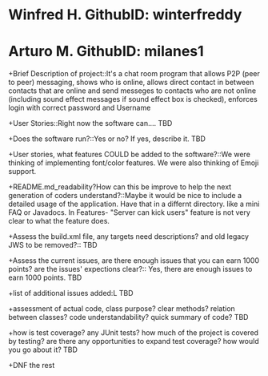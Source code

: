 # Winfred H.   GithubID: winterfreddy
# Arturo M.    GithubID: milanes1

+Brief Description of project::It's a chat room program that allows P2P (peer to peer) messaging, shows who is online, allows direct contact in between contacts that are online and send messeges to contacts who are not online (including sound effect messages if sound effect box is checked), enforces login with correct password and Username

+User Stories::Right now the software can.... TBD

+Does the software run?::Yes or no? If yes, describe it. TBD

+User stories, what features COULD be added to the software?::We were thinking of implementing font/color features. We were also thinking of Emoji support.

+README.md_readability?How can this be improve to help the next generation of coders understand?::Maybe it would be nice to include a detailed usage of the application. Have that in a differnt directory. like a mini FAQ or Javadocs. In Features- "Server can kick users" feature is not very clear to what the feature does.

+Assess the build.xml file, any targets need descriptions? and old legacy JWS to be removed?:: TBD

+Assess the current issues, are there enough issues that you can earn 1000 points? are the issues' expections clear?:: Yes, there are enough issues to earn 1000 points. TBD

+list of additional issues added:L TBD

+assessment of actual code, class purpose? clear methods? relation between classes? code understandability? quick summary of code? TBD

+how is test coverage? any JUnit tests? how much of the project is covered by testing? are there any opportunities to expand test coverage? how would you go about it? TBD

+DNF the rest